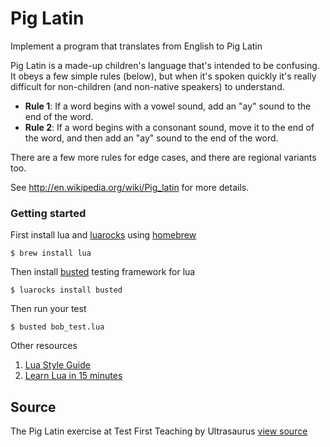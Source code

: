# Pig Latin

Implement a program that translates from English to Pig Latin

Pig Latin is a made-up children's language that's intended to be
confusing. It obeys a few simple rules (below), but when it's spoken
quickly it's really difficult for non-children (and non-native speakers)
to understand.

- **Rule 1**: If a word begins with a vowel sound, add an "ay" sound to
  the end of the word.
- **Rule 2**: If a word begins with a consonant sound, move it to the
  end of the word, and then add an "ay" sound to the end of the word.

There are a few more rules for edge cases, and there are regional
variants too.

See <http://en.wikipedia.org/wiki/Pig_latin> for more details.

### Getting started
First install lua and [luarocks][2] using [homebrew][1]

    $ brew install lua

Then install [busted][3] testing framework for lua

    $ luarocks install busted

Then run your test

    $ busted bob_test.lua

Other resources

  1. [Lua Style Guide][4]
  2. [Learn Lua in 15 minutes][5]

[1]: http://brew.sh/
[2]: http://luarocks.org/
[3]: http://olivinelabs.com/busted/
[4]: https://github.com/Olivine-Labs/lua-style-guide
[5]: http://tylerneylon.com/a/learn-lua/

## Source

The Pig Latin exercise at Test First Teaching by Ultrasaurus [view source](https://github.com/ultrasaurus/test-first-teaching/blob/master/learn_ruby/pig_latin/)
